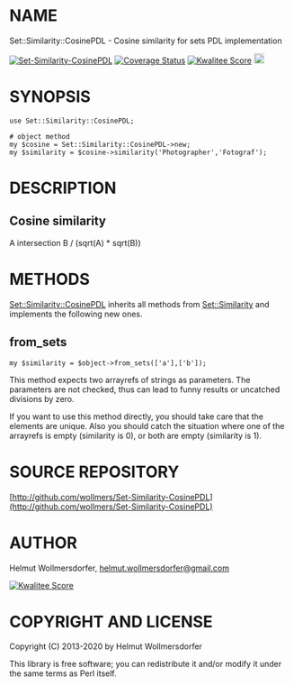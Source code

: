 # NAME

Set::Similarity::CosinePDL - Cosine similarity for sets PDL implementation

<div>
    <a href="https://travis-ci.org/wollmers/Set-Similarity-CosinePDL"><img src="https://travis-ci.org/wollmers/Set-Similarity-CosinePDL.png" alt="Set-Similarity-CosinePDL"></a>
    <a href='https://coveralls.io/r/wollmers/Set-Similarity-CosinePDL?branch=master'><img src='https://coveralls.io/repos/wollmers/Set-Similarity-CosinePDL/badge.png?branch=master' alt='Coverage Status' /></a>
    <a href='http://cpants.cpanauthors.org/dist/Set-Similarity-CosinePDL'><img src='http://cpants.cpanauthors.org/dist/Set-Similarity-CosinePDL.png' alt='Kwalitee Score' /></a>
    <a href="http://badge.fury.io/pl/Set-Similarity-CosinePDL"><img src="https://badge.fury.io/pl/Set-Similarity-CosinePDL.svg" alt="CPAN version" height="18"></a>
</div>

# SYNOPSIS

    use Set::Similarity::CosinePDL;

    # object method
    my $cosine = Set::Similarity::CosinePDL->new;
    my $similarity = $cosine->similarity('Photographer','Fotograf');

# DESCRIPTION

## Cosine similarity

A intersection B / (sqrt(A) \* sqrt(B))

# METHODS

[Set::Similarity::CosinePDL](https://metacpan.org/pod/Set%3A%3ASimilarity%3A%3ACosinePDL) inherits all methods from [Set::Similarity](https://metacpan.org/pod/Set%3A%3ASimilarity) and implements the
following new ones.

## from\_sets

    my $similarity = $object->from_sets(['a'],['b']);

This method expects two arrayrefs of strings as parameters. The parameters are not checked, thus can lead to funny results or uncatched divisions by zero.

If you want to use this method directly, you should take care that the elements are unique. Also you should catch the situation where one of the arrayrefs is empty (similarity is 0), or both are empty (similarity is 1).

# SOURCE REPOSITORY

[http://github.com/wollmers/Set-Similarity-CosinePDL](http://github.com/wollmers/Set-Similarity-CosinePDL)

# AUTHOR

Helmut Wollmersdorfer, <helmut.wollmersdorfer@gmail.com>

<div>
    <a href='http://cpants.cpanauthors.org/author/wollmers'><img src='http://cpants.cpanauthors.org/author/wollmers.png' alt='Kwalitee Score' /></a>
</div>

# COPYRIGHT AND LICENSE

Copyright (C) 2013-2020 by Helmut Wollmersdorfer

This library is free software; you can redistribute it and/or modify
it under the same terms as Perl itself.
